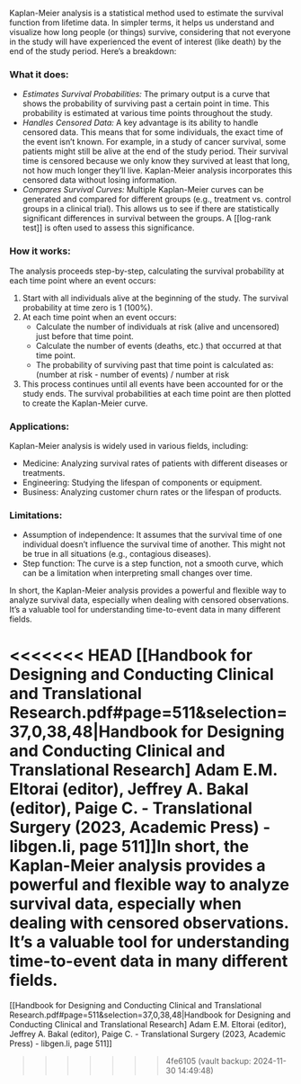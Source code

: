 Kaplan-Meier analysis is a statistical method used to estimate the survival function from lifetime data.  In simpler terms, it helps us understand and visualize how long people (or things) survive, considering that not everyone in the study will have experienced the event of interest (like death) by the end of the study period.
Here’s a breakdown:

### What it does:
-	*Estimates Survival Probabilities:*  The primary output is a curve that shows the probability of surviving past a certain point in time.  This probability is estimated at various time points throughout the study.
-	*Handles Censored Data:*  A key advantage is its ability to handle censored data.  This means that for some individuals, the exact time of the event isn’t known.  For example, in a study of cancer survival, some patients might still be alive at the end of the study period.  Their survival time is censored because we only know they survived at least that long, not how much longer they’ll live.  Kaplan-Meier analysis incorporates this censored data without losing information.
-	*Compares Survival Curves:*  Multiple Kaplan-Meier curves can be generated and compared for different groups (e.g., treatment vs. control groups in a clinical trial). This allows us to see if there are statistically significant differences in survival between the groups.  A [[log-rank test]] is often used to assess this significance.

### How it works:
The analysis proceeds step-by-step, calculating the survival probability at each time point where an event occurs:
1.	Start with all individuals alive at the beginning of the study. The survival probability at time zero is 1 (100%).
2.	At each time point when an event occurs:
	- Calculate the number of individuals at risk (alive and uncensored) just before that time point.
	- Calculate the number of events (deaths, etc.) that occurred at that time point.
	- The probability of surviving past that time point is calculated as:  ⁠(number at risk - number of events) / number at risk
3.	This process continues until all events have been accounted for or the study ends. The survival probabilities at each time point are then plotted to create the Kaplan-Meier curve.

### Applications:
Kaplan-Meier analysis is widely used in various fields, including:
- Medicine: Analyzing survival rates of patients with different diseases or treatments.
- Engineering: Studying the lifespan of components or equipment.
- Business: Analyzing customer churn rates or the lifespan of products.

### Limitations:
- Assumption of independence:  It assumes that the survival time of one individual doesn’t influence the survival time of another. This might not be true in all situations (e.g., contagious diseases).
- Step function: The curve is a step function, not a smooth curve, which can be a limitation when interpreting small changes over time.

In short, the Kaplan-Meier analysis provides a powerful and flexible way to analyze survival data, especially when dealing with censored observations.  It’s a valuable tool for understanding time-to-event data in many different fields.

<<<<<<< HEAD
[[Handbook for Designing and Conducting Clinical and Translational Research.pdf#page=511&selection=37,0,38,48|Handbook for Designing and Conducting Clinical and Translational Research] Adam E.M. Eltorai (editor), Jeffrey A. Bakal (editor), Paige C. - Translational Surgery (2023, Academic Press) - libgen.li, page 511]]In short, the Kaplan-Meier analysis provides a powerful and flexible way to analyze survival data, especially when dealing with censored observations.  It’s a valuable tool for understanding time-to-event data in many different fields.
=======
[[Handbook for Designing and Conducting Clinical and Translational Research.pdf#page=511&selection=37,0,38,48|Handbook for Designing and Conducting Clinical and Translational Research] Adam E.M. Eltorai (editor), Jeffrey A. Bakal (editor), Paige C. - Translational Surgery (2023, Academic Press) - libgen.li, page 511]]
>>>>>>> 4fe6105 (vault backup: 2024-11-30 14:49:48)
